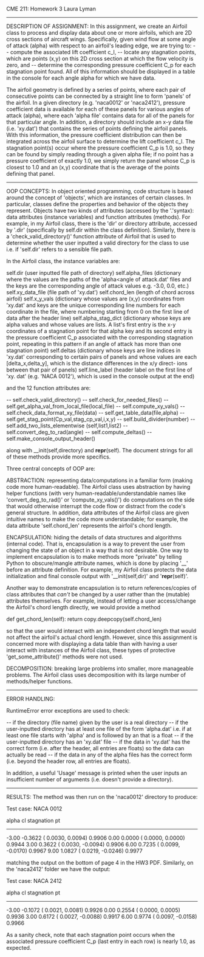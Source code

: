 CME 211: Homework 3
Laura Lyman

---------------------------------------
DESCRIPTION OF ASSIGNMENT:
In this assignment, we create an Airfoil class to process and display
data about one or more airfoils, which are 2D cross sections of aircraft
wings. Specifically, given wind flow at some angle of attack (alpha) with 
respect to an airfoil's leading edge, we are trying to:
-- compute the associated lift coefficient c_l, 
-- locate any stagnation points, which are points (x,y) on this 2D cross 
section at which the flow velocity is zero, and
-- determine the corresponding pressure coefficient C_p for each
stagnation point found.
All of this information should be displayed in a table in the console for
each angle alpha for which we have data.

The airfoil geometry is defined by a series of points, where
each pair of consecutive points can be connected by a straight line to 
form 'panels' of the airfoil. In a given directory (e.g. 'naca0012' or
'naca2412'), pressure coefficient data is available for each of these
panels for various angles of attack (alpha), where each 'alpha file' 
contains data for all of the panels for that particular angle. In addition,
a directory should include an x-y data file (i.e. 'xy.dat') that contains 
the series of points defining the airfoil panels. With this information, 
the pressure coefficient distribution can then be integrated across the 
airfoil surface to determine the lift coefficient c_l. The stagnation 
point(s) occur where the pressure coefficient C_p is 1.0, so they can be
found by simply reading through a given alpha file; if no point has a 
pressure coefficient of exactly 1.0, we simply return the panel whose C_p
is closest to 1.0 and an (x,y) coordinate that is the average of the points
defining that panel.

---------------------------------------
OOP CONCEPTS:
In object oriented programming, code structure is based around the 
concept of 'objects', which are instances of certain classes. In 
particular, classes define the properties and behavior of the 
objects they represent. Objects have two kinds of attributes 
(accessed by the '.'syntax): data attributes (instance variables) 
and function attributes (methods). For example, in my Airfoil class, 
there is the 'dir' or directory attribute, accessed by '.dir' 
(specifically by self.dir within the class definition). Similarly, 
there is a 'check_valid_directory()' function attribute of Airfoil that 
is used to determine whether the user inputted a valid directory for the 
class to use i.e. if 'self.dir' refers to a sensible file path.

In the Airfoil class, the instance variables are:

self.dir 			(user inputted file path of directory)
self.alpha_files		(dictionary where the values are the
				paths of the 'alpha<angle of attack.dat'
				files and the keys are the corresponding
				angle of attack values e.g. -3.0, 0.0,
				etc.)
self.xy_data_file		(file path of 'xy.dat')
self.chord_len			(length of chord across airfoil)
self.x_y_vals			(dictionary whose values are (x,y)
				coordinates from 'xy.dat' and keys
				are the unique corresponding line
				numbers for each coordinate in the
				file, where numbering starting from 0
				on the first line of data after the
				header line)
self.alpha_stag_dict		(dictionary whose keys are alpha values
				and whose values are lists. A list's
				first entry is the x-y coordinates of a
				stagnation point for that alpha key
				and its second entry is the pressure 
				coefficient C_p associated with the
				corresponding stagnation point, repeating
				in this pattern if an angle of attack has 
				more than one stagnation point)
	self.deltas 		(dictionary whose keys are line indices
				in 'xy.dat' corresponding to certain
				pairs of panels and whose values are
				each [delta_x,delta_y], which is the 
				distance differences in the x/y direct-
				ions between that pair of panels)
	self.line_label		(header label on the first line of 'xy.
				dat' (e.g. 'NACA 0012'), which is used in
				the console output at the end)
						
and the 12 function attributes are:

-- self.check_valid_directory()
-- self.check_for_needed_files()
-- self.get_alpha_val_from_local_file(local_file)
-- self.compute_xy_vals()
-- self.check_data_format_xy_file(data)
-- self.get_table_data(file,alpha)
-- self.get_stag_point(Cp_val,stag_cp_val,i,x,y)
-- self.build_divider(number)
-- self.add_two_lists_elementwise (self,list1,list2)
-- self.convert_deg_to_rad(angle)
-- self.compute_deltas()
-- self.make_console_output_header()

along with __init(self,directory) and __repr__(self). The document strings 
for all of these methods provide more specifics.

Three central concepts of OOP are:

ABSTRACTION: representing data/computations in a familiar form (making
code more human-readable). The Airfoil class uses abstraction by having
helper functions (with very human-readable/understandable names like
'convert_deg_to_rad()' or 'compute_xy_vals()') do computations on
the side that would otherwise interrupt the code flow or distract from the 
code's general structure. In addition, data attributes of the Airfoil class 
are given intuitive names to make the code more understandable; for example,
the data attribute 'self.chord_len' represents the airfoil's chord length.

ENCAPSULATION: hiding the details of data structures and algorithms 
(internal code). That is, encapsulation is a way to prevent the user from 
changing the state of an object in a way that is not desirable. One way 
to implement encapsulation is to make methods more "private" by telling 
Python to obscure/mangle attribute names, which is done by placing '__' 
before an attribute definition. For example, my Airfoil class protects
the data initialization and final console output with '__init(self,dir)'
and '__repr__(self)'. 

Another way to demonstrate encapsulation is to return references/copies of
class attributes that *can't* be changed by a user rather than the (mutable)
attributes themselves. For example, instead of letting a user access/change 
the Airfoil's chord length directly, we would provide a method 

def get_chord_len(self):
	return copy.deepcopy(self.chord_len)

so that the user would interact with an independent chord length that would
not affect the airfoil's actual chord length. However, since this assignment 
is concerned more with displaying a data table than with having a user 
interact with instances of the Airfoil class, these types of protective
'get_some_attribute()' methods were not used.

DECOMPOSITION: breaking large problems into smaller, more manageable
problems. The Airfoil class uses decomposition with its large number
of methods/helper functions.

---------------------------------------
ERROR HANDLING:

RuntimeError error exceptions are used to check:

-- if the directory (file name) given by the user is
a real directory
-- if the user-inputted directory has at least one file
of the form 'alpha<angle of attack>.dat' i.e. if
at least one file starts with 'alpha' and is 
followed by an <angle of attack> that is a float
-- if the user-inputted directory has an 'xy.dat' file
-- if the data in 'xy.dat' has the correct form (i.e.
after the header, all entries are floats) so the data
can actually be read
-- if the data in any of the alpha files has the correct
form (i.e. beyond the header row, all entries are floats).

In addition, a useful 'Usage' message is printed when the user
inputs an insufficient number of arguments (i.e. doesn't provide a 
directory).

---------------------------------------
RESULTS:
The method was then run on the 'naca0012' directory to produce:

Test case: NACA 0012

   alpha      cl           stagnation pt
   -----   -------   --------------------------
   -3.00   -0.3622   ( 0.0030,  0.0094)  0.9906
    0.00    0.0000   ( 0.0000,  0.0000)  0.9944
    3.00    0.3622   ( 0.0030, -0.0094)  0.9906
    6.00    0.7235   ( 0.0099, -0.0170)  0.9967
    9.00    1.0827   ( 0.0219, -0.0246)  0.9977


matching the output on the bottom of page 4 in the
HW3 PDF. Similarly, on the 'naca2412' folder we have
the output:

Test case: NACA 2412

   alpha      cl           stagnation pt
   -----   -------   --------------------------
   -3.00   -0.1072   ( 0.0021,  0.0081)  0.9926
    0.00    0.2554   ( 0.0000,  0.0005)  0.9936
    3.00    0.6172   ( 0.0027, -0.0088)  0.9917
    6.00    0.9774   ( 0.0097, -0.0158)  0.9966

As a sanity check, note that each stagnation point
occurs when the associated pressure coefficient C_p 
(last entry in each row) is nearly 1.0, as expected.
